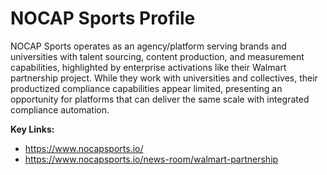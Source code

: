 # NOCAP Sports Profile

NOCAP Sports operates as an agency/platform serving brands and universities with talent sourcing, content production, and measurement capabilities, highlighted by enterprise activations like their Walmart partnership project. While they work with universities and collectives, their productized compliance capabilities appear limited, presenting an opportunity for platforms that can deliver the same scale with integrated compliance automation.

**Key Links:**
- https://www.nocapsports.io/
- https://www.nocapsports.io/news-room/walmart-partnership